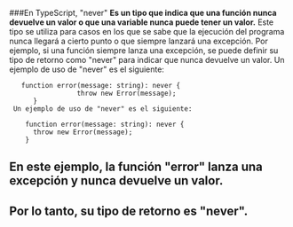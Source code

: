 ###En TypeScript, "never" 
**Es un tipo que indica que una función nunca devuelve un valor o que una variable nunca puede tener un valor.**
        Este tipo se utiliza para casos en los que se sabe que la ejecución del programa  nunca llegará a cierto punto o 
        que siempre lanzará una excepción. Por ejemplo, si una función siempre lanza una excepción, 
        se puede definir su tipo de retorno como "never" para indicar que nunca devuelve un valor.
        Un ejemplo de uso de "never" es el siguiente:
              
       function error(message: string): never {
                     throw new Error(message);
          }  
     Un ejemplo de uso de "never" es el siguiente:
         
        function error(message: string): never {
          throw new Error(message);
        }
## En este ejemplo, la función "error" lanza una excepción y nunca devuelve un valor. 
##       Por lo tanto, su tipo de retorno es "never".
